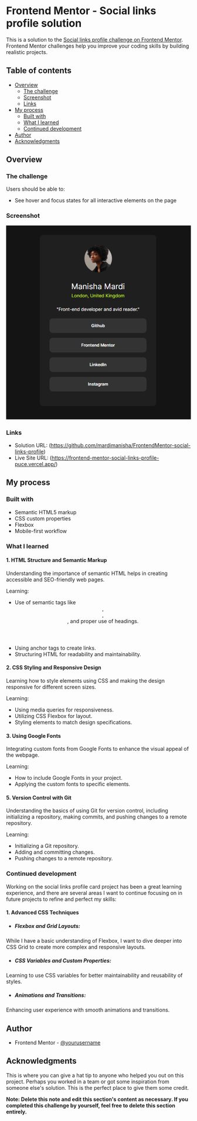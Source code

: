 # Frontend Mentor - Social links profile solution

This is a solution to the [Social links profile challenge on Frontend Mentor](https://www.frontendmentor.io/challenges/social-links-profile-UG32l9m6dQ). Frontend Mentor challenges help you improve your coding skills by building realistic projects. 

## Table of contents

- [Overview](#overview)
  - [The challenge](#the-challenge)
  - [Screenshot](#screenshot)
  - [Links](#links)
- [My process](#my-process)
  - [Built with](#built-with)
  - [What I learned](#what-i-learned)
  - [Continued development](#continued-development)
- [Author](#author)
- [Acknowledgments](#acknowledgments)


## Overview

### The challenge

Users should be able to:

- See hover and focus states for all interactive elements on the page

### Screenshot

![](./assets/images/social-links-ss.png)

### Links

- Solution URL: (https://github.com/mardimanisha/FrontendMentor-social-links-profile)
- Live Site URL: (https://frontend-mentor-social-links-profile-puce.vercel.app/)

## My process

### Built with

- Semantic HTML5 markup
- CSS custom properties
- Flexbox
- Mobile-first workflow

### What I learned

#### 1. HTML Structure and Semantic Markup
Understanding the importance of semantic HTML helps in creating accessible and SEO-friendly web pages.

Learning:

- Use of semantic tags like <header>, <main>, <footer>, <a> and proper use of headings.
- Using anchor tags <a> to create links.
- Structuring HTML for readability and maintainability.

#### 2. CSS Styling and Responsive Design
Learning how to style elements using CSS and making the design responsive for different screen sizes.

Learning:

- Using media queries for responsiveness.
- Utilizing CSS Flexbox for layout.
- Styling elements to match design specifications.

#### 3. Using Google Fonts
Integrating custom fonts from Google Fonts to enhance the visual appeal of the webpage.

Learning:

- How to include Google Fonts in your project.
- Applying the custom fonts to specific elements.

#### 5. Version Control with Git
Understanding the basics of using Git for version control, including initializing a repository, making commits, and pushing changes to a remote repository.

Learning:

- Initializing a Git repository.
- Adding and committing changes.
- Pushing changes to a remote repository.

### Continued development

Working on the social links profile card project has been a great learning experience, and there are several areas I want to continue focusing on in future projects to refine and perfect my skills:

#### 1. Advanced CSS Techniques

- ##### Flexbox and Grid Layouts: 
While I have a basic understanding of Flexbox, I want to dive deeper into CSS Grid to create more complex and responsive layouts.
- ##### CSS Variables and Custom Properties: 
Learning to use CSS variables for better maintainability and reusability of styles.
- ##### Animations and Transitions:
Enhancing user experience with smooth animations and transitions.

## Author

- Frontend Mentor - [@yourusername](https://www.frontendmentor.io/profile/mardimanisha)

## Acknowledgments

This is where you can give a hat tip to anyone who helped you out on this project. Perhaps you worked in a team or got some inspiration from someone else's solution. This is the perfect place to give them some credit.

**Note: Delete this note and edit this section's content as necessary. If you completed this challenge by yourself, feel free to delete this section entirely.**
